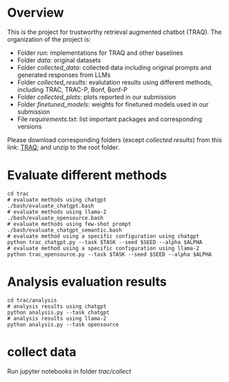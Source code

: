 # Overview
This is the project for trustworthy retrieval augmented chatbot (TRAQ). The organization of the project is:

- Folder *run*: implementations for TRAQ and other baselines
- Folder *data*: original datasets 
- Folder *collected_data*: collected data including original prompts and generated responses from LLMs
- Folder *collected_results*: evalutation results using different methods, including TRAC, TRAC-P, Bonf, Bonf-P
- Folder *collected_plots*: plots reported in our submission
- Folder *finetuned_models*: weights for finetuned models used in our submission
- File *requirements.txt*: list important packages and corresponding versions

Please download corresponding folders (except *collected results*) from this link: [TRAQ](https://drive.google.com/drive/folders/1irO2-Fu-cpaDhOLEnpc7_-bOgdk0zvu3?usp=drive_link); and unzip to the root folder.

# Evaluate different methods
```
cd trac
# evaluate methods using chatgpt
./bash/evaluate_chatgpt.bash
# evaluate methods using llama-2
./bash/evaluate_opensource.bash
# evaluate methods using few-shot prompt 
./bash/evaluate_chatgpt_semantic.bash
# evaluate method using a specific configuration using chatgpt
python trac_chatgpt.py --task $TASK --seed $SEED --alpha $ALPHA
# evaluate method using a specific configuration using llama-2
python trac_opensource.py --task $TASK --seed $SEED --alpha $ALPHA
```

# Analysis evaluation results
```
cd trac/analysis
# analysis results using chatgpt
python analysis.py --task chatgpt
# analysis results using llama-2
python analysis.py --task opensource
```

# collect data
Run jupyter notebooks in folder *trac/collect*
